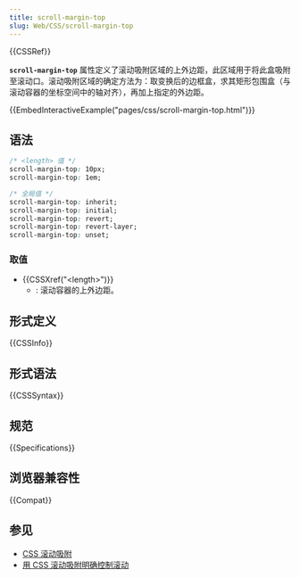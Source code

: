 ```yaml
---
title: scroll-margin-top
slug: Web/CSS/scroll-margin-top
---
```


{{CSSRef}}

**`scroll-margin-top`** 属性定义了滚动吸附区域的上外边距，此区域用于将此盒吸附至滚动口。滚动吸附区域的确定方法为：取变换后的边框盒，求其矩形包围盒（与滚动容器的坐标空间中的轴对齐），再加上指定的外边距。

{{EmbedInteractiveExample("pages/css/scroll-margin-top.html")}}

## 语法

```css
/* <length> 值 */
scroll-margin-top: 10px;
scroll-margin-top: 1em;

/* 全局值 */
scroll-margin-top: inherit;
scroll-margin-top: initial;
scroll-margin-top: revert;
scroll-margin-top: revert-layer;
scroll-margin-top: unset;
```

### 取值

- {{CSSXref("&lt;length&gt;")}}
  - : 滚动容器的上外边距。

## 形式定义

{{CSSInfo}}

## 形式语法

{{CSSSyntax}}

## 规范

{{Specifications}}

## 浏览器兼容性

{{Compat}}

## 参见

- [CSS 滚动吸附](/zh-CN/docs/Web/CSS/CSS_scroll_snap)
- [用 CSS 滚动吸附明确控制滚动](https://web.dev/css-scroll-snap/)
